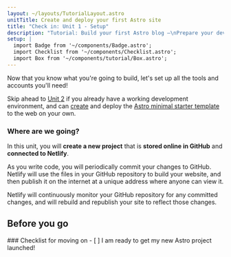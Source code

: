```yaml
---
layout: ~/layouts/TutorialLayout.astro
unitTitle: Create and deploy your first Astro site
title: "Check in: Unit 1 - Setup"
description: "Tutorial: Build your first Astro blog —\nPrepare your development environment, and create and deploy your first Astro site"
setup: |
  import Badge from '~/components/Badge.astro';
  import Checklist from '~/components/Checklist.astro';
  import Box from '~/components/tutorial/Box.astro';
---
```


Now that you know what you're going to build, let's set up all the tools and accounts you'll need!

Skip ahead to [Unit 2](/en/tutorial/2-pages/) if you already have a working development environment, and can [create](/en/install/auto/) and deploy the [Astro minimal starter template](https://github.com/withastro/astro/tree/main/examples/minimal) to the web on your own.

### Where are we going?

In this unit, you will **create a new project** that is **stored online in GitHub** and **connected to Netlify**. 

As you write code, you will periodically commit your changes to GitHub. Netlify will use the files in your GitHub repository to build your website, and then publish it on the internet at a unique address where anyone can view it.

Netlify will continuously monitor your GitHub repository for any committed changes, and will rebuild and republish your site to reflect those changes.

## Before you go

<Box icon="check-list">
### Checklist for moving on

<Checklist>
- [ ] I am ready to get my new Astro project launched!
</Checklist>
</Box>
